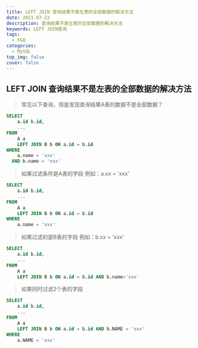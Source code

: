 ```yaml
---
title: LEFT JOIN 查询结果不是左表的全部数据的解决方法
date: 2021-07-22
description: 查询结果不是左表的全部数据的解决方法
keywords: LEFT JOIN查询
tags:
  - F&Q
categories:
  - MySQL
top_img: false
cover: false
---
```


## LEFT JOIN  查询结果不是左表的全部数据的解决方法

> 常见以下查询，但是发现查询结果A表的数据不是全部数据？
```sql
SELECT
    a.id b.id,
	...
FROM
	A a
	LEFT JOIN B b ON a.id = b.id
WHERE
    a.name = 'xxx'
  AND b.name = 'xxx'
```

> 如果过滤条件是A表的字段  例如：a.xx = 'xxx'

```sql
SELECT
    a.id b.id,
	...
FROM
	A a
	LEFT JOIN B b ON a.id = b.id
WHERE
    a.name = 'xxx'
```

> 如果过滤的是B表的字段  例如：b.xx = 'xxx'

```sql
SELECT
    a.id b.id,
	...
FROM
	A a
	LEFT JOIN B b ON a.id = b.id AND b.name='xxx'
```

> 如果同时过滤2个表的字段

```sql
SELECT
	a.id b.id,
	...
FROM
	A a
	LEFT JOIN B b ON a.id = b.id AND b.NAME = 'xxx'
WHERE
	a.NAME = 'xxx' 
```
